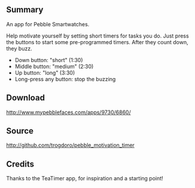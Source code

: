 ## Summary

An app for Pebble Smartwatches.

Help motivate yourself by setting short timers for tasks you do.  Just press the buttons to start some pre-programmed timers.  After they count down, they buzz.

- Down button: "short" (1:30)
- Middle button: "medium" (2:30)
- Up button: "long" (3:30)
- Long-press any button: stop the buzzing


## Download
http://www.mypebblefaces.com/apps/9730/6860/


## Source
http://github.com/trogdoro/pebble_motivation_timer


## Credits
Thanks to the TeaTimer app, for inspiration and a starting point!
